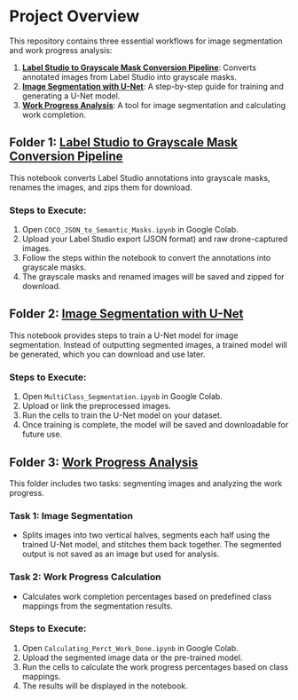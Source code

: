 # Project Overview

This repository contains three essential workflows for image segmentation and work progress analysis:

1. **[Label Studio to Grayscale Mask Conversion Pipeline](https://github.com/Anuragd7440/Image_Analysis/tree/main/Creating%20Masks)**: Converts annotated images from Label Studio into grayscale masks.
2. **[Image Segmentation with U-Net](https://github.com/Anuragd7440/Image_Analysis/tree/main/Segmentation%20Code)**: A step-by-step guide for training and generating a U-Net model.
3. **[Work Progress Analysis](https://github.com/Anuragd7440/Image_Analysis/tree/main/Calculating%20Percentage%20Work%20Done)**: A tool for image segmentation and calculating work completion.

## Folder 1: [Label Studio to Grayscale Mask Conversion Pipeline](https://github.com/Anuragd7440/Image_Analysis/tree/main/Creating%20Masks)

This notebook converts Label Studio annotations into grayscale masks, renames the images, and zips them for download.

### Steps to Execute:
1. Open `COCO_JSON_to_Semantic_Masks.ipynb` in Google Colab.
2. Upload your Label Studio export (JSON format) and raw drone-captured images.
3. Follow the steps within the notebook to convert the annotations into grayscale masks.
4. The grayscale masks and renamed images will be saved and zipped for download.

## Folder 2: [Image Segmentation with U-Net](https://github.com/Anuragd7440/Image_Analysis/tree/main/Segmentation%20Code)

This notebook provides steps to train a U-Net model for image segmentation. Instead of outputting segmented images, a trained model will be generated, which you can download and use later.

### Steps to Execute:
1. Open `MultiClass_Segmentation.ipynb` in Google Colab.
2. Upload or link the preprocessed images.
3. Run the cells to train the U-Net model on your dataset.
4. Once training is complete, the model will be saved and downloadable for future use.

## Folder 3: [Work Progress Analysis](https://github.com/Anuragd7440/Image_Analysis/tree/main/Calculating%20Percentage%20Work%20Done)

This folder includes two tasks: segmenting images and analyzing the work progress.

### Task 1: Image Segmentation
- Splits images into two vertical halves, segments each half using the trained U-Net model, and stitches them back together. The segmented output is not saved as an image but used for analysis.

### Task 2: Work Progress Calculation
- Calculates work completion percentages based on predefined class mappings from the segmentation results.

### Steps to Execute:
1. Open `Calculating_Perct_Work_Done.ipynb` in Google Colab.
2. Upload the segmented image data or the pre-trained model.
3. Run the cells to calculate the work progress percentages based on class mappings.
4. The results will be displayed in the notebook.

